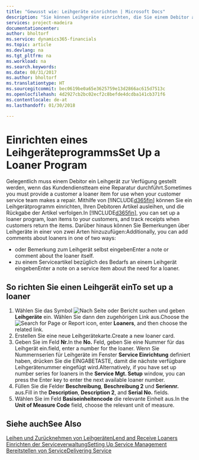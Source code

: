 ```yaml
---
title: "Gewusst wie: Leihgeräte einrichten | Microsoft Docs"
description: "Sie können Leihgeräte einrichten, die Sie einem Debitor ausleihen können, wenn er Serviceartikel im Service hat."
services: project-madeira
documentationcenter: 
author: bholtorf
ms.service: dynamics365-financials
ms.topic: article
ms.devlang: na
ms.tgt_pltfrm: na
ms.workload: na
ms.search.keywords: 
ms.date: 08/31/2017
ms.author: bholtorf
ms.translationtype: HT
ms.sourcegitcommit: bec0619be0a65e3625759e13d2866ac615d7513c
ms.openlocfilehash: 4d2927cb2bc02ecf2c8befde4dcdba141cb371f6
ms.contentlocale: de-at
ms.lasthandoff: 01/30/2018

---
```

# <a name="set-up-a-loaner-program"></a><span data-ttu-id="2c100-103">Einrichten eines Leihgeräteprogramms</span><span class="sxs-lookup"><span data-stu-id="2c100-103">Set Up a Loaner Program</span></span>
<span data-ttu-id="2c100-104">Gelegentlich muss einem Debitor ein Leihgerät zur Verfügung gestellt werden, wenn das Kundendienstteam eine Reparatur durchführt.</span><span class="sxs-lookup"><span data-stu-id="2c100-104">Sometimes you must provide a customer a loaner item for use when your customer service team makes a repair.</span></span> <span data-ttu-id="2c100-105">Mithilfe von [!INCLUDE[d365fin](includes/d365fin_md.md)] können Sie ein Leihgerätprogramm einrichten, Ihren Debitoren Artikel ausleihen, und die Rückgabe der Artikel verfolgen.</span><span class="sxs-lookup"><span data-stu-id="2c100-105">In [!INCLUDE[d365fin](includes/d365fin_md.md)], you can set up a loaner program, loan items to your customers, and track receipts when customers return the items.</span></span> <span data-ttu-id="2c100-106">Darüber hinaus können Sie Bemerkungen über Leihgeräte in einer von zwei Arten hinzuzufügen:</span><span class="sxs-lookup"><span data-stu-id="2c100-106">Additionally, you can add comments about loaners in one of two ways:</span></span>  
  
* <span data-ttu-id="2c100-107">oder Bemerkung zum Leihgerät selbst eingeben</span><span class="sxs-lookup"><span data-stu-id="2c100-107">Enter a note or comment about the loaner itself.</span></span>  
* <span data-ttu-id="2c100-108">zu einem Serviceartikel bezüglich des Bedarfs an einem Leihgerät eingeben</span><span class="sxs-lookup"><span data-stu-id="2c100-108">Enter a note on a service item about the need for a loaner.</span></span>  

## <a name="to-set-up-a-loaner"></a><span data-ttu-id="2c100-109">So richten Sie einen Leihgerät ein</span><span class="sxs-lookup"><span data-stu-id="2c100-109">To set up a loaner</span></span>  
1. <span data-ttu-id="2c100-110">Wählen Sie das Symbol ![Nach Seite oder Bericht suchen](media/ui-search/search_small.png "Nach Seite oder Bericht suchen") und geben **Leihgeräte** ein. Wählen Sie dann den zugehörigen Link aus.</span><span class="sxs-lookup"><span data-stu-id="2c100-110">Choose the ![Search for Page or Report](media/ui-search/search_small.png "Search for Page or Report icon") icon, enter **Loaners**, and then choose the related link.</span></span>  
2. <span data-ttu-id="2c100-111">Erstellen Sie eine neue Leihgerätekarte.</span><span class="sxs-lookup"><span data-stu-id="2c100-111">Create a new loaner card.</span></span> 
3. <span data-ttu-id="2c100-112">Geben Sie im Feld **Nr.**</span><span class="sxs-lookup"><span data-stu-id="2c100-112">In the **No.**</span></span> <span data-ttu-id="2c100-113">Feld,  geben Sie eine Nummer für das Leihgerät ein.</span><span class="sxs-lookup"><span data-stu-id="2c100-113">field, enter a number for the loaner.</span></span> <span data-ttu-id="2c100-114">Wenn Sie Nummernserien für Leihgeräte im Fenster **Service Einrichtung** definiert haben, drücken Sie die EINGABETASTE, damit die nächste verfügbare Leihgerätenummer eingefügt wird.</span><span class="sxs-lookup"><span data-stu-id="2c100-114">Alternatively, if you have set up number series for loaners in the **Service Mgt. Setup** window, you can press the Enter key to enter the next available loaner number.</span></span>  
4. <span data-ttu-id="2c100-115">Füllen Sie die Felder **Beschreibung**, **Beschreibung 2** und **Seriennr.** aus.</span><span class="sxs-lookup"><span data-stu-id="2c100-115">Fill in the **Description**, **Description 2**, and **Serial No.** fields.</span></span>  
5. <span data-ttu-id="2c100-116">Wählen Sie im Feld **Basiseinheitencode** die relevante Einheit aus.</span><span class="sxs-lookup"><span data-stu-id="2c100-116">In the **Unit of Measure Code** field, choose the relevant unit of measure.</span></span>  
  
## <a name="see-also"></a><span data-ttu-id="2c100-117">Siehe auch</span><span class="sxs-lookup"><span data-stu-id="2c100-117">See Also</span></span>
[<span data-ttu-id="2c100-118">Leihen und Zurücknehmen von Leihgeräten</span><span class="sxs-lookup"><span data-stu-id="2c100-118">Lend and Receive Loaners</span></span>](service-how-to-lend-receive-loaners.md)  
[<span data-ttu-id="2c100-119">Einrichten der Serviceverwaltung</span><span class="sxs-lookup"><span data-stu-id="2c100-119">Setting Up Service Management</span></span>](service-setup-service.md)  
[<span data-ttu-id="2c100-120">Bereitstellen von Service</span><span class="sxs-lookup"><span data-stu-id="2c100-120">Delivering Service</span></span>](service-deliver-service.md)  


